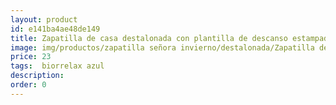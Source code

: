 ```yaml
---
layout: product
id: e141ba4ae48de149
title: Zapatilla de casa destalonada con plantilla de descanso estampada
image: img/productos/zapatilla señora invierno/destalonada/Zapatilla de casa destalonada con plantilla de descanso estampada=23= biorrelax azul.webp
price: 23
tags:  biorrelax azul
description: 
order: 0
---
```


